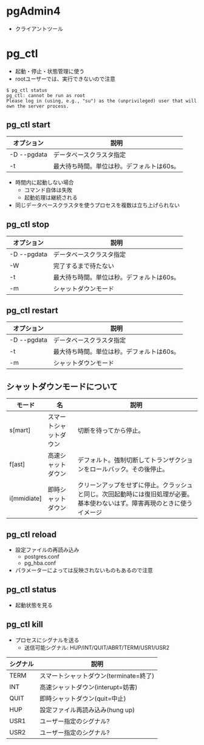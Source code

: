 # pgAdmin4
- クライアントツール

# pg_ctl
- 起動・停止・状態管理に使う
- rootユーザーでは、実行できないので注意
```
$ pg_ctl status
pg_ctl: cannot be run as root
Please log in (using, e.g., "su") as the (unprivileged) user that will own the server process.
```

## pg_ctl start
|オプション|説明|
|---|---|
|-D --pgdata|データベースクラスタ指定|
|-t|最大待ち時間。単位は秒。デフォルトは60s。|

- 時間内に起動しない場合
    - コマンド自体は失敗
    - 起動処理は継続される
- 同じデータベースクラスタを使うプロセスを複数は立ち上げられない

## pg_ctl stop

|オプション|説明|
|---|---|
|-D --pgdata|データベースクラスタ指定|
|-W|完了するまで待たない|
|-t|最大待ち時間。単位は秒。デフォルトは60s。|
|-m|シャットダウンモード|

## pg_ctl restart

|オプション|説明|
|---|---|
|-D --pgdata|データベースクラスタ指定|
|-t|最大待ち時間。単位は秒。デフォルトは60s。|
|-m|シャットダウンモード|

## **シャットダウンモード**について
|モード|名|説明|
|---|---|---|
|s[mart]|スマートシャットダウン|切断を待ってから停止。|
|f[ast]|高速シャットダウン|デフォルト。強制切断してトランザクションをロールバック。その後停止。|
|i[mmidiate]|即時シャットダウン|クリーンアップをせずに停止。クラッシュと同じ。次回起動時には復旧処理が必要。基本使わないはず。障害再現のときに使うイメージ|

## pg_ctl reload
- 設定ファイルの再読み込み
    - postgres.conf
    - pg_hba.conf
- パラメーターによっては反映されないものもあるので注意


## pg_ctl status
- 起動状態を見る

## pg_ctl kill
- プロセスにシグナルを送る
    - 送信可能シグナル: HUP/INT/QUIT/ABRT/TERM/USR1/USR2

|シグナル|説明|
|---|---|
|TERM|スマートシャットダウン(terminate=終了)|
|INT|高速シャットダウン(interupt=妨害)|
|QUIT|即時シャットダウン(quit=中止)|
|HUP|設定ファイル再読み込み(hung up)|
|USR1|ユーザー指定のシグナル?|
|USR2|ユーザー指定のシグナル?|
